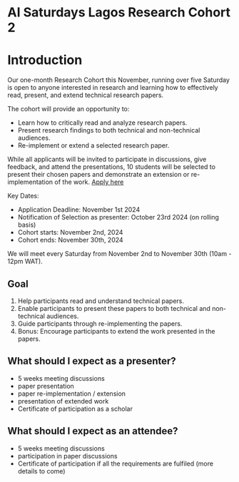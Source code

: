 # AI Saturdays Lagos Research Cohort 2
# Introduction
Our one-month Research Cohort this November, running over five Saturday is open to anyone interested in research and learning how to effectively read, present, and extend technical research papers.

The cohort will provide an opportunity to:
- Learn how to critically read and analyze research papers.
- Present research findings to both technical and non-technical audiences.
- Re-implement or extend a selected research paper.

While all applicants will be invited to participate in discussions, give feedback, and attend the presentations, 10 students will be selected to present their chosen papers and demonstrate an extension or re-implementation of the work. 
[Apply here](https://docs.google.com/forms/d/e/1FAIpQLSfaqBtj2t6O6pBXxyhVEV0wbtWubP0FdWcIBOpjAEyPM6WDIQ/viewform)

Key Dates:
- Application Deadline: November 1st 2024
- Notification of Selection as presenter: October 23rd 2024 (on rolling basis)
- Cohort starts: November 2nd, 2024
- Cohort ends: November 30th, 2024

We will meet every Saturday from November 2nd to November 30th (10am - 12pm WAT).

## Goal
1. Help participants read and understand technical papers.
2. Enable participants to present these papers to both technical and non-technical audiences.
3. Guide participants through re-implementing the papers.
4. Bonus: Encourage participants to extend the work presented in the papers.


## What should I expect as a presenter?
- 5 weeks meeting discussions 
- paper presentation
- paper re-implementation / extension
- presentation of extended work
- Certificate of participation as a scholar

## What should I expect as an attendee?
- 5 weeks meeting discussions 
- participation in paper discussions
- Certificate of participation if all the requirements are fulfiled (more details to come)

